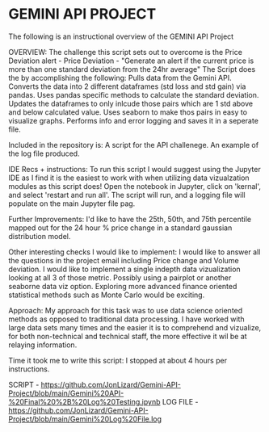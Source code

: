 # GEMINI API PROJECT
The following is an instructional overview of the GEMINI API Project

OVERVIEW:
The challenge this script sets out to overcome is the Price Deviation alert - Price Deviation - "Generate an alert if the current price is more than one standard deviation from the 24hr average"
The Script does the by accomplishing the following:
Pulls data from the Gemini API.
Converts the data into 2 different dataframes (std loss and std gain) via pandas.
Uses pandas specific methods to calculate the standard deviation.
Updates the dataframes to only inlcude those pairs which are 1 std above and below calculated value.
Uses seaborn to make thos pairs in easy to visualize graphs.
Performs info and error logging and saves it in a seperate file.

Included in the repository is:
A script for the API challenege.
An example of the log file produced.

IDE Recs + instructions:
To run this script I would suggest using the Jupyter IDE as I find it is the easiest to work with when utilizing data vizualzation modules as this script does!
Open the notebook in Jupyter, click on 'kernal', and select 'restart and run all'.
The script will run, and a logging file will populate on the main Jupyter file pag.

Further Improvements:
I'd like to have the 25th, 50th, and 75th percentile mapped out for the 24 hour % price change in a standard gaussian distribution model.

Other interesting checks I would like to implement:
I would like to answer all the questions in the project email including Price change and Volume deviation.
I would like to implement a single indepth data vizualization looking at all 3 of those metric. Possibly using a pairplot or another seaborne data viz option.
Exploring more advanced finance oriented statistical methods such as Monte Carlo would be exciting. 

Approach:
My approach for this task was to use data science oriented methods as opposed to traditional data processing.
I have worked with large data sets many times and the easier it is to comprehend and vizualize, for both non-technical and technical staff, the more effective it wil be at relaying information.

Time it took me to write this script:
I stopped at about 4 hours per instructions.

SCRIPT - https://github.com/JonLizard/Gemini-API-Project/blob/main/Gemini%20API-%20Final%20%2B%20Log%20Testing.ipynb
LOG FILE - https://github.com/JonLizard/Gemini-API-Project/blob/main/Gemini%20Log%20File.log








